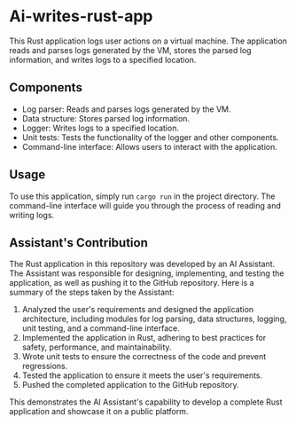 
# Ai-writes-rust-app

This Rust application logs user actions on a virtual machine. The application reads and parses logs generated by the VM, stores the parsed log information, and writes logs to a specified location.

## Components
- Log parser: Reads and parses logs generated by the VM.
- Data structure: Stores parsed log information.
- Logger: Writes logs to a specified location.
- Unit tests: Tests the functionality of the logger and other components.
- Command-line interface: Allows users to interact with the application.

## Usage
To use this application, simply run `cargo run` in the project directory. The command-line interface will guide you through the process of reading and writing logs.

## Assistant's Contribution
The Rust application in this repository was developed by an AI Assistant. The Assistant was responsible for designing, implementing, and testing the application, as well as pushing it to the GitHub repository. Here is a summary of the steps taken by the Assistant:

1. Analyzed the user's requirements and designed the application architecture, including modules for log parsing, data structures, logging, unit testing, and a command-line interface.
2. Implemented the application in Rust, adhering to best practices for safety, performance, and maintainability.
3. Wrote unit tests to ensure the correctness of the code and prevent regressions.
4. Tested the application to ensure it meets the user's requirements.
5. Pushed the completed application to the GitHub repository.

This demonstrates the AI Assistant's capability to develop a complete Rust application and showcase it on a public platform.

